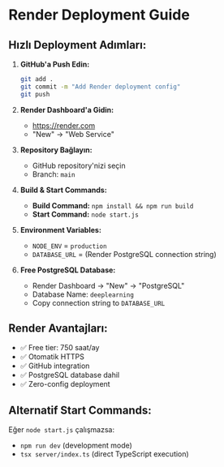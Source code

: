 # Render Deployment Guide

## Hızlı Deployment Adımları:

1. **GitHub'a Push Edin:**
   ```bash
   git add .
   git commit -m "Add Render deployment config"
   git push
   ```

2. **Render Dashboard'a Gidin:**
   - https://render.com
   - "New" → "Web Service"

3. **Repository Bağlayın:**
   - GitHub repository'nizi seçin
   - Branch: `main`

4. **Build & Start Commands:**
   - **Build Command:** `npm install && npm run build`
   - **Start Command:** `node start.js`

5. **Environment Variables:**
   - `NODE_ENV` = `production`
   - `DATABASE_URL` = (Render PostgreSQL connection string)

6. **Free PostgreSQL Database:**
   - Render Dashboard → "New" → "PostgreSQL"
   - Database Name: `deeplearning`
   - Copy connection string to `DATABASE_URL`

## Render Avantajları:
- ✅ Free tier: 750 saat/ay
- ✅ Otomatik HTTPS
- ✅ GitHub integration
- ✅ PostgreSQL database dahil
- ✅ Zero-config deployment

## Alternatif Start Commands:
Eğer `node start.js` çalışmazsa:
- `npm run dev` (development mode)
- `tsx server/index.ts` (direct TypeScript execution)
